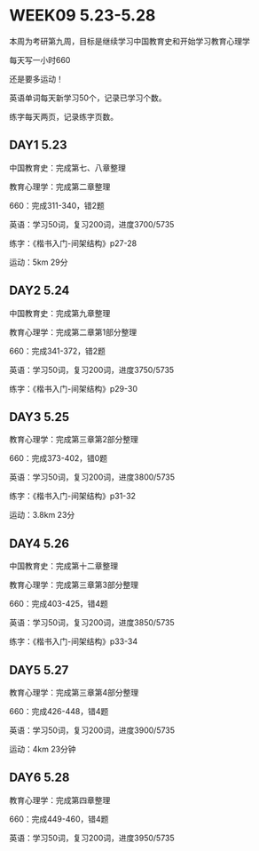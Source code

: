 # WEEK09 5.23-5.28

本周为考研第九周，目标是继续学习中国教育史和开始学习教育心理学

每天写一小时660

还是要多运动！

英语单词每天新学习50个，记录已学习个数。

练字每天两页，记录练字页数。

## DAY1 5.23

中国教育史：完成第七、八章整理

教育心理学：完成第二章整理

660：完成311-340，错2题

英语：学习50词，复习200词，进度3700/5735

练字：《楷书入门-间架结构》p27-28

运动：5km 29分

## DAY2 5.24

中国教育史：完成第九章整理

教育心理学：完成第二章第1部分整理

660：完成341-372，错2题

英语：学习50词，复习200词，进度3750/5735

练字：《楷书入门-间架结构》p29-30

## DAY3 5.25

教育心理学：完成第三章第2部分整理

660：完成373-402，错0题

英语：学习50词，复习200词，进度3800/5735

练字：《楷书入门-间架结构》p31-32

运动：3.8km 23分

## DAY4 5.26

中国教育史：完成第十二章整理

教育心理学：完成第三章第3部分整理

660：完成403-425，错4题

英语：学习50词，复习200词，进度3850/5735

练字：《楷书入门-间架结构》p33-34

## DAY5 5.27

教育心理学：完成第三章第4部分整理

660：完成426-448，错4题

英语：学习50词，复习200词，进度3900/5735

运动：4km 23分钟

## DAY6 5.28

教育心理学：完成第四章整理

660：完成449-460，错4题

英语：学习50词，复习200词，进度3950/5735
